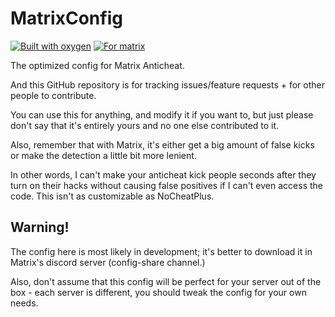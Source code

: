# MatrixConfig
[![Built with oxygen](https://badgen.net/badge/built%20with/oxygen/green)](https://example.com/) [![For matrix](https://badgen.net/badge/for%20matrix/4.7.10/green)](https://example.com/)

The optimized config for Matrix Anticheat.

And this GitHub repository is for tracking issues/feature requests + for other people to contribute. 

You can use this for anything, and modify it if you want to, but just please don't say that it's entirely yours and no one else contributed to it.

Also, remember that with Matrix, it's either get a big amount of false kicks or make the detection a little bit more lenient.

In other words, I can't make your anticheat kick people seconds after they turn on their hacks without causing false positives if I can't even access the code. This isn't as customizable as NoCheatPlus.

## Warning!
The config here is most likely in development; it's better to download it in Matrix's discord server (config-share channel.)

Also, don't assume that this config will be perfect for your server out of the box - each server is different, you should tweak the config for your own needs.
